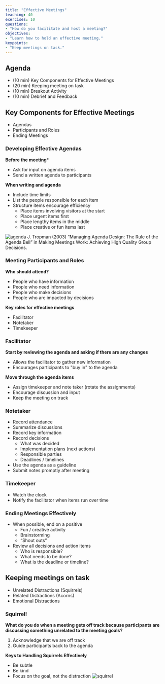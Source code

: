 ```yaml
---
title: "Effective Meetings"
teaching: 40
exercises: 10
questions:
- "How do you facilitate and host a meeting?"
objectives:
- "Learn how to hold an effective meeting."
keypoints:
- "Keep meetings on task."
---
```


## Agenda

- (10 min) Key Components for Effective Meetings
- (20 min) Keeping meeting on task
- (10 min) Breakout Activity
- (10 min) Debrief and Feedback

## Key Components for Effective Meetings
- Agendas
- Participants and Roles
- Ending Meetings

### Developing Effective Agendas
**Before the meeting***
- Ask for input on agenda items
- Send a written agenda to participants

**When writing and agenda**
- Include time limits
- List the people responsible for each item
- Structure items encourage efficiency
  - Place items involving visitors at the start
  - Place urgent items first
  - Place lengthy items in the middle
  - Place creative or fun items last

![agenda](//nguyentj.github.io/CyberAmbassadors-CMS/fig/agenda.PNG)
J. Tropman (2003) “Managing Agenda Design: The Rule of the Agenda Bell” in Making Meetings Work: Achieving High Quality Group Decisions.

### Meeting Participants and Roles
**Who should attend?**
- People who have information
- People who need information
- People who make decisions
- People who are impacted by decisions

**Key roles for effective meetings**
- Facilitator
- Notetaker
- Timekeeper

### Facilitator
**Start by reviewing the agenda and asking if there are any changes**

- Allows the facilitator to gather new information
- Encourages participants to "buy in" to the agenda

**Move through the agenda items**

- Assign timekeeper and note taker (rotate the assignments)
- Encourage discussion and input
- Keep the meeting on track

### Notetaker
- Record attendance
- Summarize discussions
- Record key information
- Record decisions
  - What was decided
  - Implementation plans (next actions)
  - Responsible parties
  - Deadlines / timelines
- Use the agenda as a guideline
- Submit notes promptly after meeting

### Timekeeper
- Watch the clock
- Notify the facilitator when items run over time

### Ending Meetings Effectively
- When possible, end on a positive
  - Fun / creative activity
  - Brainstorming
  - “Shout outs”
- Review all decisions and action items
  - Who is responsible?
  - What needs to be done?
  - What is the deadline or timeline?

## Keeping meetings on task
- Unrelated Distractions (Squirrels)
- Related Distractions (Acorns)
- Emotional Distractions

### Squirrel!
**What do you do when a meeting gets off track because participants are discussing something unrelated to the meeting goals?**
1. Acknowledge that we are off track
2. Guide participants back to the agenda

**Keys to Handling Squirrels Effectively**
- Be subtle
- Be kind
- Focus on the goal, not the distraction
![squirrel](//nguyentj.github.io/CyberAmbassadors-CMS/fig/squirrel.PNG)
